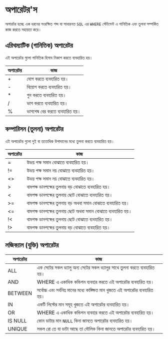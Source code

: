 অপারেটর'স
=========


অপারটর হচ্ছে এক ধরনের সংরক্ষিত শব্দ যা সাধারনত `SQL` এর `WHERE` স্টেটমেন্ট এ গানিতিক এবং তুলনা সম্পর্কিত কাজ করতে সহায়তা করে।

## এরিথম্যাটিক (গানিতিক) অপারেটর
এই অপারেটর গুলো গানিতিক হিসাব নিকাশ করতে ব্যবহারিত হয়।

| অপারেটর | কাজ |
|-|-|
| + | যোগ করতে ব্যবহারিত হয়। |
| - |  বিয়োগ করতে ব্যবহারিত হয়। |
| * | গুন করতে ব্যবহারিত হয়। |
| / | ভাগ করতে ব্যবহারিত হয়। |
| % | ভাগশেষ বের করতে ব্যবহারিত হয়। |


## কম্পারিসন (তুলনা) অপারেটর
এই অপারেটর গুলো দুই বা ততোধিক উপাদানের মধ্যে তুলনা করতে ব্যবহারিত হয়।

| অপারেটর | কাজ |
|-|-|
| = | উভয় পক্ষ সমান বোঝাতে ব্যবহারিত হয়। |
| != | উভয় পক্ষ সমান নয় বোঝাতে ব্যবহারিত হয়। |
| <> | উভয় পক্ষ সমান নয় বোঝাতে ব্যবহারিত হয়। |
| > | বামপক্ষ ডানপক্ষের তুলনায় বড় বোঝাতে ব্যবহারিত হয়। |
| < | বামপক্ষ ডানপক্ষের তুলনায় ছোট বোঝাতে ব্যবহারিত হয়। |
| >= | বামপক্ষ ডানপক্ষের তুলনায় বড় অথবা সমান বোঝাতে ব্যবহারিত হয়। |
| <= | বামপক্ষ ডানপক্ষের তুলনায় ছোট অথবা সমান বোঝাতে ব্যবহারিত হয়। |
| !< | বামপক্ষ ডানপক্ষের তুলনায় ছোট বোঝাতে ব্যবহারিত হয়। |
| !> | বামপক্ষ ডানপক্ষের তুলনায় বড় বোঝাতে ব্যবহারিত হয়। |

## লজিক্যাল (যুক্তি) অপারেটর

| অপারেটর | কাজ |
|-|-|
|ALL| এক সেটের সকল ভ্যালু অন্য সেটের সকল ভ্যালুর সাথে তুলনা করতে ব্যবহারিত হয়।|
|AND| WHERE এ একাধিক কন্ডিশন ব্যবহার করতে এই অপারেটর ব্যবহারিত হয়।|
|BETWEEN| সর্বোচ্চ এবং সর্বনিম্ন মানের মধ্যে কাঙ্ক্ষিত মান খুজতে এই অপারেটর ব্যবহারিত হয়।|
|IN| একটি লিস্টের মান সমূহ খুজতে এই অপারেটর ব্যবহারিত হয়।|
|OR| WHERE এ একাধিক কন্ডিশন ব্যবহার করতে এই অপারেটর ব্যবহারিত হয়।|
|IS NULL| কোন ডাটার মান `NULL` কিনা জানতে অপারেটর ব্যবহারিত হয়।|
|UNIQUE| সকল রো তে যা ডাটা আছে তা মৌলিক কিনা জানতে অপারেটর ব্যবহারিত হয়।|

